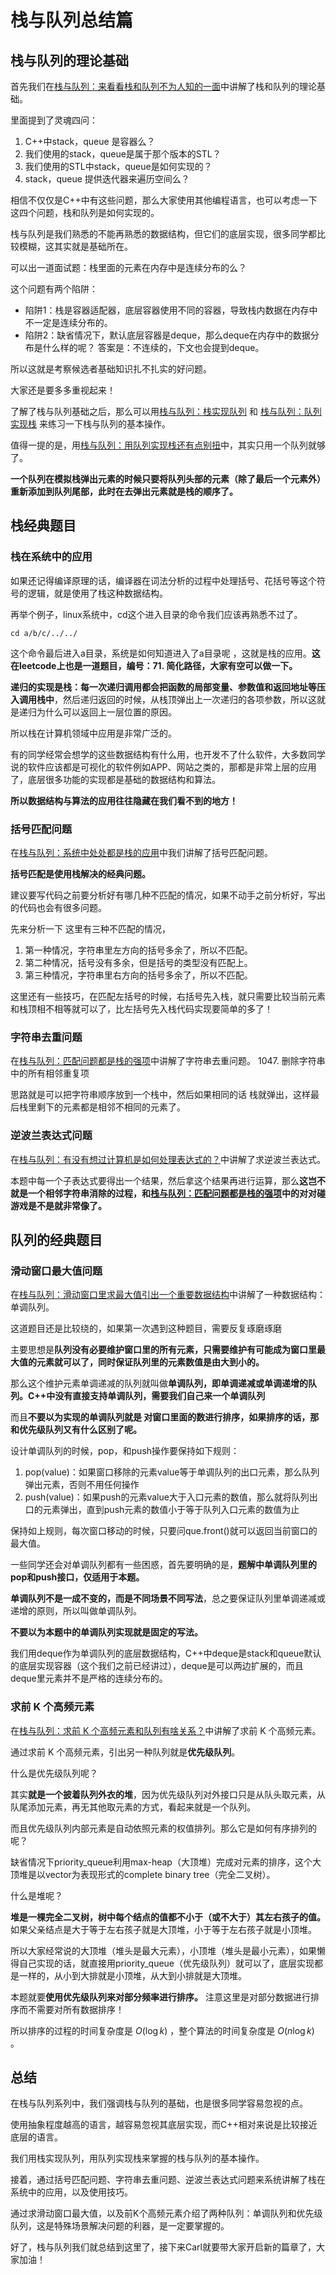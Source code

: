 

# 栈与队列总结篇

## 栈与队列的理论基础

首先我们在[栈与队列：来看看栈和队列不为人知的一面](https://programmercarl.com/栈与队列理论基础.html)中讲解了栈和队列的理论基础。

里面提到了灵魂四问：

1. C++中stack，queue 是容器么？
2. 我们使用的stack，queue是属于那个版本的STL？
3. 我们使用的STL中stack，queue是如何实现的？
4. stack，queue 提供迭代器来遍历空间么？

相信不仅仅是C++中有这些问题，那么大家使用其他编程语言，也可以考虑一下这四个问题，栈和队列是如何实现的。

栈与队列是我们熟悉的不能再熟悉的数据结构，但它们的底层实现，很多同学都比较模糊，这其实就是基础所在。

可以出一道面试题：栈里面的元素在内存中是连续分布的么？ 

这个问题有两个陷阱：

* 陷阱1：栈是容器适配器，底层容器使用不同的容器，导致栈内数据在内存中不一定是连续分布的。
* 陷阱2：缺省情况下，默认底层容器是deque，那么deque在内存中的数据分布是什么样的呢？ 答案是：不连续的，下文也会提到deque。

所以这就是考察候选者基础知识扎不扎实的好问题。

大家还是要多多重视起来！

了解了栈与队列基础之后，那么可以用[栈与队列：栈实现队列](https://programmercarl.com/0232.用栈实现队列.html) 和 [栈与队列：队列实现栈](https://programmercarl.com/0225.用队列实现栈.html) 来练习一下栈与队列的基本操作。

值得一提的是，用[栈与队列：用队列实现栈还有点别扭](https://programmercarl.com/0225.用队列实现栈.html)中，其实只用一个队列就够了。

**一个队列在模拟栈弹出元素的时候只要将队列头部的元素（除了最后一个元素外） 重新添加到队列尾部，此时在去弹出元素就是栈的顺序了。** 

## 栈经典题目

### 栈在系统中的应用

如果还记得编译原理的话，编译器在词法分析的过程中处理括号、花括号等这个符号的逻辑，就是使用了栈这种数据结构。

再举个例子，linux系统中，cd这个进入目录的命令我们应该再熟悉不过了。

```
cd a/b/c/../../
```

这个命令最后进入a目录，系统是如何知道进入了a目录呢 ，这就是栈的应用。**这在leetcode上也是一道题目，编号：71. 简化路径，大家有空可以做一下。**

**递归的实现是栈：每一次递归调用都会把函数的局部变量、参数值和返回地址等压入调用栈中**，然后递归返回的时候，从栈顶弹出上一次递归的各项参数，所以这就是递归为什么可以返回上一层位置的原因。

所以栈在计算机领域中应用是非常广泛的。 

有的同学经常会想学的这些数据结构有什么用，也开发不了什么软件，大多数同学说的软件应该都是可视化的软件例如APP、网站之类的，那都是非常上层的应用了，底层很多功能的实现都是基础的数据结构和算法。 

**所以数据结构与算法的应用往往隐藏在我们看不到的地方！**

### 括号匹配问题

在[栈与队列：系统中处处都是栈的应用](https://programmercarl.com/0020.有效的括号.html)中我们讲解了括号匹配问题。

**括号匹配是使用栈解决的经典问题。**

建议要写代码之前要分析好有哪几种不匹配的情况，如果不动手之前分析好，写出的代码也会有很多问题。 

先来分析一下 这里有三种不匹配的情况，

1. 第一种情况，字符串里左方向的括号多余了，所以不匹配。
2. 第二种情况，括号没有多余，但是括号的类型没有匹配上。
3. 第三种情况，字符串里右方向的括号多余了，所以不匹配。

这里还有一些技巧，在匹配左括号的时候，右括号先入栈，就只需要比较当前元素和栈顶相不相等就可以了，比左括号先入栈代码实现要简单的多了！

### 字符串去重问题

在[栈与队列：匹配问题都是栈的强项](https://programmercarl.com/1047.删除字符串中的所有相邻重复项.html)中讲解了字符串去重问题。
1047. 删除字符串中的所有相邻重复项

思路就是可以把字符串顺序放到一个栈中，然后如果相同的话 栈就弹出，这样最后栈里剩下的元素都是相邻不相同的元素了。

### 逆波兰表达式问题 

在[栈与队列：有没有想过计算机是如何处理表达式的？](https://programmercarl.com/0150.逆波兰表达式求值.html)中讲解了求逆波兰表达式。

本题中每一个子表达式要得出一个结果，然后拿这个结果再进行运算，那么**这岂不就是一个相邻字符串消除的过程，和[栈与队列：匹配问题都是栈的强项](https://programmercarl.com/1047.删除字符串中的所有相邻重复项.html)中的对对碰游戏是不是就非常像了。** 


## 队列的经典题目 

### 滑动窗口最大值问题

在[栈与队列：滑动窗口里求最大值引出一个重要数据结构](https://programmercarl.com/0239.滑动窗口最大值.html)中讲解了一种数据结构：单调队列。

这道题目还是比较绕的，如果第一次遇到这种题目，需要反复琢磨琢磨

主要思想是**队列没有必要维护窗口里的所有元素，只需要维护有可能成为窗口里最大值的元素就可以了，同时保证队列里的元素数值是由大到小的。** 

那么这个维护元素单调递减的队列就叫做**单调队列，即单调递减或单调递增的队列。C++中没有直接支持单调队列，需要我们自己来一个单调队列**

而且**不要以为实现的单调队列就是 对窗口里面的数进行排序，如果排序的话，那和优先级队列又有什么区别了呢。**

设计单调队列的时候，pop，和push操作要保持如下规则：

1. pop(value)：如果窗口移除的元素value等于单调队列的出口元素，那么队列弹出元素，否则不用任何操作
2. push(value)：如果push的元素value大于入口元素的数值，那么就将队列出口的元素弹出，直到push元素的数值小于等于队列入口元素的数值为止 

保持如上规则，每次窗口移动的时候，只要问que.front()就可以返回当前窗口的最大值。

一些同学还会对单调队列都有一些困惑，首先要明确的是，**题解中单调队列里的pop和push接口，仅适用于本题。**

**单调队列不是一成不变的，而是不同场景不同写法**，总之要保证队列里单调递减或递增的原则，所以叫做单调队列。 

**不要以为本题中的单调队列实现就是固定的写法。**  

我们用deque作为单调队列的底层数据结构，C++中deque是stack和queue默认的底层实现容器（这个我们之前已经讲过），deque是可以两边扩展的，而且deque里元素并不是严格的连续分布的。


### 求前 K 个高频元素 

在[栈与队列：求前 K 个高频元素和队列有啥关系？](https://programmercarl.com/0347.前K个高频元素.html)中讲解了求前 K 个高频元素。

通过求前 K 个高频元素，引出另一种队列就是**优先级队列**。 

什么是优先级队列呢？ 

其实**就是一个披着队列外衣的堆**，因为优先级队列对外接口只是从队头取元素，从队尾添加元素，再无其他取元素的方式，看起来就是一个队列。

而且优先级队列内部元素是自动依照元素的权值排列。那么它是如何有序排列的呢？

缺省情况下priority_queue利用max-heap（大顶堆）完成对元素的排序，这个大顶堆是以vector为表现形式的complete binary tree（完全二叉树）。

什么是堆呢？ 

**堆是一棵完全二叉树，树中每个结点的值都不小于（或不大于）其左右孩子的值。** 如果父亲结点是大于等于左右孩子就是大顶堆，小于等于左右孩子就是小顶堆。 

所以大家经常说的大顶堆（堆头是最大元素），小顶堆（堆头是最小元素），如果懒得自己实现的话，就直接用priority_queue（优先级队列）就可以了，底层实现都是一样的，从小到大排就是小顶堆，从大到小排就是大顶堆。

本题就要**使用优先级队列来对部分频率进行排序。**  注意这里是对部分数据进行排序而不需要对所有数据排序！

所以排序的过程的时间复杂度是 $O(\log k)$ ，整个算法的时间复杂度是 $O(n\log k)$ 。

## 总结

在栈与队列系列中，我们强调栈与队列的基础，也是很多同学容易忽视的点。

使用抽象程度越高的语言，越容易忽视其底层实现，而C++相对来说是比较接近底层的语言。

我们用栈实现队列，用队列实现栈来掌握的栈与队列的基本操作。

接着，通过括号匹配问题、字符串去重问题、逆波兰表达式问题来系统讲解了栈在系统中的应用，以及使用技巧。

通过求滑动窗口最大值，以及前K个高频元素介绍了两种队列：单调队列和优先级队列，这是特殊场景解决问题的利器，是一定要掌握的。

好了，栈与队列我们就总结到这里了，接下来Carl就要带大家开启新的篇章了，大家加油！




